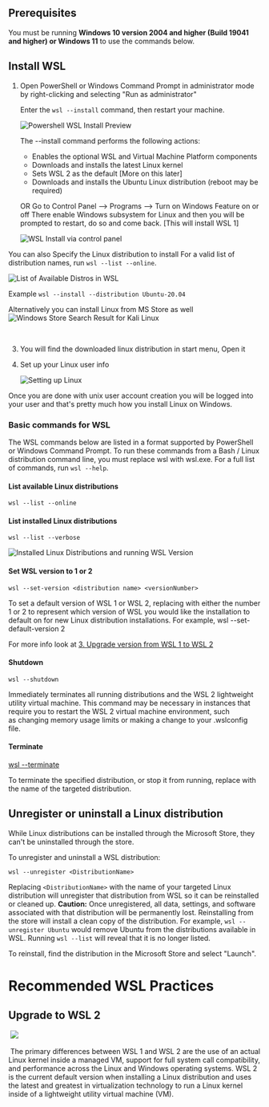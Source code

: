 ## Prerequisites

You must be running **Windows 10 version 2004 and higher (Build 19041 and higher) or Windows 11** to use the commands below. 
​

## Install WSL

1. Open PowerShell or Windows Command Prompt in administrator mode by right-clicking and selecting "Run as administrator"
   
   Enter the `wsl --install` command, then restart your machine.
   
   ![ Powershell WSL Install Preview](https://i.imgur.com/7bogIlh.png)
   
   The --install command performs the following actions:
   
   - Enables the optional WSL and Virtual Machine Platform components
   - Downloads and installs the latest Linux kernel
   - Sets WSL 2 as the default [More on this later]
   - Downloads and installs the Ubuntu Linux distribution (reboot may be required)
   
   OR Go to Control Panel --> Programs --> Turn on Windows Feature on or off
   There enable Windows subsystem for Linux and then you will be prompted to restart, do so and come back. [This will install WSL 1]
   
   ![WSL Install via control panel](https://i.imgur.com/u8F7bXn.png)

You can also Specify the Linux distribution to install
For a valid list of distribution names, run `wsl --list --online`.

![List of Available Distros in WSL](https://i.imgur.com/ZuLnyu5.png)

Example `wsl --install --distribution Ubuntu-20.04`

Alternatively you can install Linux from MS Store as well
![Windows Store Search Result for Kali Linux](https://i.imgur.com/bNnwu1g.png)

​

3. You will find the downloaded linux distribution in start menu, Open it​

4. Set up your Linux user info
   
   ![Setting up Linux](https://i.imgur.com/Z2BtftU.gif)

Once you are done with unix user account creation you will be logged into your user
and that's pretty much how you install Linux on Windows.

### Basic commands for WSL

The WSL commands below are listed in a format supported by PowerShell or Windows Command Prompt. To run these commands from a Bash / Linux distribution command line, you must replace wsl with wsl.exe. For a full list of commands, run `wsl --help`.

#### List available Linux distributions

`wsl --list --online`

#### List installed Linux distributions

`wsl --list --verbose`

![Installed Linux Distributions and running WSL Version](https://i.imgur.com/rpzdvc4.png)

#### Set WSL version to 1 or 2

`wsl --set-version <distribution name> <versionNumber>`

To set a default version of WSL 1 or WSL 2, replacing <Version> with either the number 1 or 2 to represent which version of WSL you would like the installation to default on for new Linux distribution installations. For example, wsl --set-default-version 2

For more info look at 
<u>3. Upgrade version from WSL 1 to WSL 2</u>

#### Shutdown

`wsl --shutdown`

Immediately terminates all running distributions and the WSL 2 lightweight utility virtual machine. This command may be necessary in instances that require you to restart the WSL 2 virtual machine environment, such as changing memory usage limits or making a change to your .wslconfig file.

#### Terminate

[wsl --terminate <Distribution Name>]()

To terminate the specified distribution, or stop it from running, replace <Distribution Name> with the name of the targeted distribution.

## Unregister or uninstall a Linux distribution

While Linux distributions can be installed through the Microsoft Store, they can't be uninstalled through the store.

To unregister and uninstall a WSL distribution:

```
wsl --unregister <DistributionName>
```

Replacing `<DistributionName>` with the name of your targeted Linux distribution will unregister that distribution from WSL so it can be reinstalled or cleaned up. **Caution:** Once unregistered, all data, settings, and software associated with that distribution will be permanently lost. Reinstalling from the store will install a clean copy of the distribution. For example, `wsl --unregister Ubuntu` would remove Ubuntu from the distributions available in WSL. Running `wsl --list` will reveal that it is no longer listed.

To reinstall, find the distribution in the Microsoft Store and select "Launch".

# Recommended WSL Practices

## Upgrade to WSL 2

​
![](https://i.imgur.com/wYjXmBt.png)

​
The primary differences between WSL 1 and WSL 2 are the use of an actual Linux kernel inside a managed VM, support for full system call compatibility, and performance across the Linux and Windows operating systems. WSL 2 is the current default version when installing a Linux distribution and uses the latest and greatest in virtualization technology to run a Linux kernel inside of a lightweight utility virtual machine (VM).
